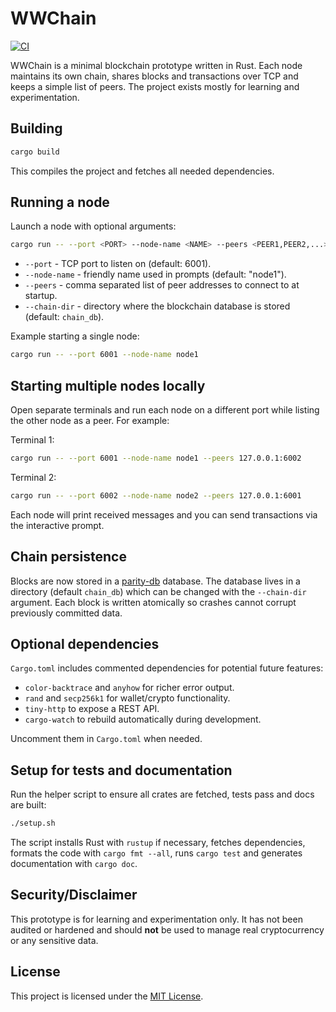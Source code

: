 # WWChain

[![CI](https://github.com/OWNER/wwchain/actions/workflows/ci.yml/badge.svg)](https://github.com/OWNER/wwchain/actions/workflows/ci.yml)

WWChain is a minimal blockchain prototype written in Rust. Each node maintains its own chain, shares blocks and transactions over TCP and keeps a simple list of peers. The project exists mostly for learning and experimentation.

## Building

```bash
cargo build
```

This compiles the project and fetches all needed dependencies.

## Running a node

Launch a node with optional arguments:

```bash
cargo run -- --port <PORT> --node-name <NAME> --peers <PEER1,PEER2,...> --chain-dir <DIR>
```

- `--port` - TCP port to listen on (default: 6001).
- `--node-name` - friendly name used in prompts (default: "node1").
- `--peers` - comma separated list of peer addresses to connect to at startup.
- `--chain-dir` - directory where the blockchain database is stored (default: `chain_db`).

Example starting a single node:

```bash
cargo run -- --port 6001 --node-name node1
```

## Starting multiple nodes locally

Open separate terminals and run each node on a different port while listing the other node as a peer. For example:

Terminal 1:

```bash
cargo run -- --port 6001 --node-name node1 --peers 127.0.0.1:6002
```

Terminal 2:

```bash
cargo run -- --port 6002 --node-name node2 --peers 127.0.0.1:6001
```

Each node will print received messages and you can send transactions via the interactive prompt.

## Chain persistence

Blocks are now stored in a [parity-db](https://crates.io/crates/parity-db) database. The database lives in a directory (default `chain_db`) which can be changed with the `--chain-dir` argument. Each block is written atomically so crashes cannot corrupt previously committed data.

## Optional dependencies

`Cargo.toml` includes commented dependencies for potential future features:

- `color-backtrace` and `anyhow` for richer error output.
- `rand` and `secp256k1` for wallet/crypto functionality.
- `tiny-http` to expose a REST API.
- `cargo-watch` to rebuild automatically during development.

Uncomment them in `Cargo.toml` when needed.


## Setup for tests and documentation

Run the helper script to ensure all crates are fetched, tests pass and docs are built:

```bash
./setup.sh
```

The script installs Rust with `rustup` if necessary, fetches dependencies,
formats the code with `cargo fmt --all`, runs `cargo test` and generates
documentation with `cargo doc`.

## Security/Disclaimer

This prototype is for learning and experimentation only. It has not been audited or hardened and should **not** be used to manage real cryptocurrency or any sensitive data.

## License

This project is licensed under the [MIT License](LICENSE).
